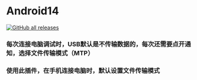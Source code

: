 # Android14
<a href="https://github.com/Xposed-Modules-Repo/com.function.mtp/releases"><img alt="GitHub all releases" src="https://img.shields.io/github/downloads/Xposed-Modules-Repo/com.function.mtp/total?label=Downloads"></a>
### 每次连接电脑调试时，USB默认是不传输数据的，每次还需要点开通知，选择文件传输模式（MTP）
### 使用此插件，在手机连接电脑时，默认设置文件传输模式